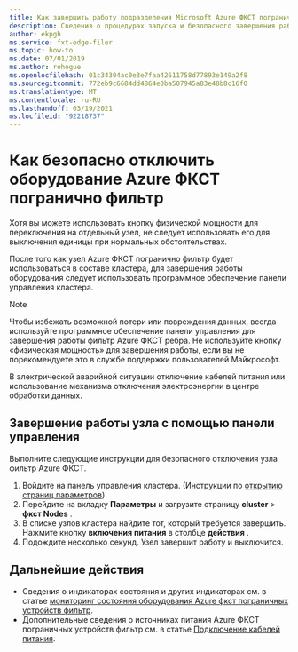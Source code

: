 ```yaml
---
title: Как завершить работу подразделения Microsoft Azure ФКСТ пограничной фильтр
description: Сведения о процедурах запуска и безопасного завершения работы узла фильтр Azure ФКСТ ребра с помощью программного обеспечения панели управления кластера.
author: ekpgh
ms.service: fxt-edge-filer
ms.topic: how-to
ms.date: 07/01/2019
ms.author: rohogue
ms.openlocfilehash: 01c34304ac0e3e7faa42611758d77893e149a2f8
ms.sourcegitcommit: 772eb9c6684dd4864e0ba507945a83e48b8c16f0
ms.translationtype: MT
ms.contentlocale: ru-RU
ms.lasthandoff: 03/19/2021
ms.locfileid: "92218737"
---
```

# <a name="how-to-safely-power-off-azure-fxt-edge-filer-hardware"></a>Как безопасно отключить оборудование Azure ФКСТ погранично фильтр

Хотя вы можете использовать кнопку физической мощности для переключения на отдельный узел, не следует использовать его для выключения единицы при нормальных обстоятельствах.

После того как узел Azure ФКСТ погранично фильтр будет использоваться в составе кластера, для завершения работы оборудования следует использовать программное обеспечение панели управления кластера.

> [!NOTE]
> Чтобы избежать возможной потери или повреждения данных, всегда используйте программное обеспечение панели управления для завершения работы фильтр Azure ФКСТ ребра. Не используйте кнопку «физическая мощность» для завершения работы, если вы не порекомендуете это в службе поддержки пользователей Майкрософт.
>
> В электрической аварийной ситуации отключение кабелей питания или использование механизма отключения электроэнергии в центре обработки данных.

## <a name="shut-down-a-node-from-the-control-panel"></a>Завершение работы узла с помощью панели управления

Выполните следующие инструкции для безопасного отключения узла фильтр Azure ФКСТ.

1. Войдите на панель управления кластера. (Инструкции по [открытию страниц параметров](fxt-cluster-create.md#open-the-settings-pages))
1. Перейдите на вкладку **Параметры** и загрузите страницу **cluster**  >  **фкст Nodes** .
1. В списке узлов кластера найдите тот, который требуется завершить. Нажмите кнопку **включения питания** в столбце **действия** .
1. Подождите несколько секунд. Узел завершит работу и выключится.

## <a name="next-steps"></a>Дальнейшие действия

* Сведения о индикаторах состояния и других индикаторах см. в статье [мониторинг состояния оборудования Azure фкст пограничных устройств фильтр](fxt-monitor.md).
* Дополнительные сведения о источниках питания Azure ФКСТ пограничных устройств фильтр см. в статье [Подключение кабелей питания](fxt-network-power.md#connect-power-cables).
